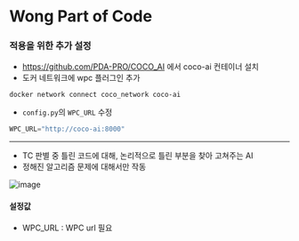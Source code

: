 # Wong Part of Code

### 적용을 위한 추가 설정

- https://github.com/PDA-PRO/COCO_AI 에서 coco-ai 컨테이너 설치
- 도커 네트워크에 wpc 플러그인 추가

```
docker network connect coco_network coco-ai
```

- `config.py`의 `WPC_URL` 수정

```python
WPC_URL="http://coco-ai:8000"
```

---

- TC 판별 중 틀린 코드에 대해, 논리적으로 틀린 부분을 찾아 고쳐주는 AI
- 정해진 알고리즘 문제에 대해서만 작동

![image](https://github.com/PDA-PRO/COCO-plugin/assets/80380576/4b0fd0a5-c207-4e56-84a3-4bed2da2bf96)

#### 설정값

- WPC_URL : WPC url 필요
